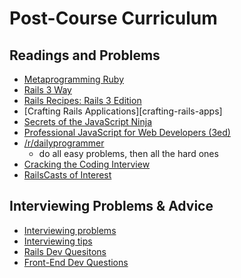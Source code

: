 # Post-Course Curriculum

## Readings and Problems

* [Metaprogramming Ruby][metaprogramming]
* [Rails 3 Way][rails-3-way]
* [Rails Recipes: Rails 3 Edition][rails-recipes]
* [Crafting Rails Applications][crafting-rails-apps]
* [Secrets of the JavaScript Ninja][javascript-ninja]
* [Professional JavaScript for Web Developers (3ed)][professional-js]
* [/r/dailyprogrammer][dailyprogrammer]
    * do all easy problems, then all the hard ones
* [Cracking the Coding Interview][cracking-the-coding-interview]
* [RailsCasts of Interest][rails-casts]

[metaprogramming]: http://www.amazon.com/Metaprogramming-Ruby-Program-Like-Pros/dp/1934356476
[rails-3-way]: http://www.amazon.com/Rails-Way-Addison-Wesley-Professional-Ruby/dp/0321601661
[crafting-rails-applications]: http://pragprog.com/book/jvrails/crafting-rails-applications
[rails-recipes]: http://pragprog.com/book/rr2/rails-recipes
[professional-js]: http://www.wrox.com/WileyCDA/WroxTitle/Professional-JavaScript-for-Web-Developers-3rd-Edition.productCd-1118222199.html
[javascript-ninja]: http://www.amazon.com/Secrets-JavaScript-Ninja-John-Resig/dp/193398869X
[dailyprogrammer]: http://www.reddit.com/r/dailyprogrammer
[cracking-the-coding-interview]: http://www.amazon.com/Cracking-Coding-Interview-Programming-Questions/dp/098478280X
[rails-casts]: ./rails-casts-of-interest.md

## Interviewing Problems & Advice

* [Interviewing problems][iview-problems]
* [Interviewing tips][iview-tips]
* [Rails Dev Quesitons][rails-dev-questions]
* [Front-End Dev Questions][front-end-questions]

[iview-problems]: ./interview-problems.md
[iview-tips]: ./interviewing-tips.md
[rails-dev-questions]: https://gist.github.com/ryansobol/5252653
[front-end-questions]: https://github.com/darcyclarke/Front-end-Developer-Interview-Questions
